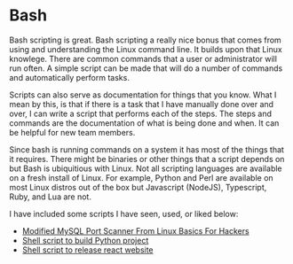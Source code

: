 # Bash

Bash scripting is great. Bash scripting a really nice bonus that comes from using and understanding the Linux command line. It builds upon that Linux knowlege. There are common commands that a user or administrator will run often. A simple script can be made that will do a number of commands and automatically perform tasks.

Scripts can also serve as documentation for things that you know. What I mean by this, is that if there is a task that I have manually done over and over, I can write a script that performs each of the steps. The steps and commands are the documentation of what is being done and when. It can be helpful for new team members.

Since bash is running commands on a system it has most of the things that it requires. There might be binaries or other things that a script depends on but Bash is ubiquitious with Linux. Not all scripting languages are available on a fresh install of Linux. For example, Python and Perl are available on most Linux distros out of the box but Javascript (NodeJS), Typescript, Ruby, and Lua are not.

I have included some scripts I have seen, used, or liked below:

- [Modified MySQL Port Scanner From Linux Basics For Hackers](bash/mysql_scanner.sh)
- [Shell script to build Python project](bash/build.sh)
- [Shell script to release react website](bash/release.sh)
